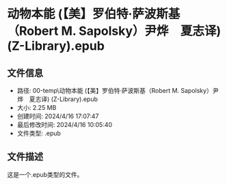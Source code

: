 ﻿# 动物本能 (【美】罗伯特·萨波斯基（Robert M. Sapolsky）尹烨　夏志译) (Z-Library).epub

## 文件信息
- 路径: 00-temp\动物本能 (【美】罗伯特·萨波斯基（Robert M. Sapolsky）尹烨　夏志译) (Z-Library).epub
- 大小: 2.25 MB
- 创建时间: 2024/4/16 17:07:47
- 最后修改时间: 2024/4/16 10:05:40
- 文件类型: .epub

## 文件描述
这是一个.epub类型的文件。

